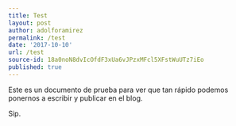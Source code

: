 ```yaml
---
title: Test
layout: post
author: adolforamirez
permalink: /test
date: '2017-10-10'
url: /test
source-id: 18a0noN8dvIcOfdF3xUa6vJPzxMFcl5XFstWuUTz7iEo
published: true
---
```

Este es un documento de prueba para ver que tan rápido podemos ponernos a escribir y publicar en el blog.

Sip.

